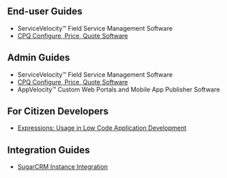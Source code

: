 ## End-user Guides

- ServiceVelocity&trade; Field Service Management Software
- [CPQ Configure, Price, Quote Software](https://docs.mobileforcesoftware.com/cpq_user.html)

## Admin Guides

- ServiceVelocity&trade; Field Service Management Software
- [CPQ Configure, Price, Quote Software](cpq_admin.html)
- AppVelocity&trade; Custom Web Portals and Mobile App Publisher Software

## For Citizen Developers

- [Expressions: Usage in Low Code Application Development](expressions.html)

## Integration Guides

- [SugarCRM Instance Integration](sugar_instance.html)
